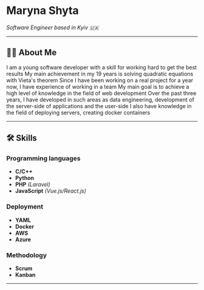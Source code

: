 # **Maryna Shyta**

_Software Engineer based in Kyiv :ukraine:_

---

## :woman_technologist: About Me

I am a young software developer with a skill for working hard to get the best results
My main achievement in my 19 years is solving quadratic equations with Vieta's theorem
Since I have been working on a real project for a year now, I have experience of working in a team
My main goal is to achieve a high level of knowledge in the field of web development
Over the past three years, I have developed in such areas as data engineering, development of the server-side of applications and the user-side
I also have knowledge in the field of deploying servers, creating docker containers

---

## :hammer_and_wrench: Skills

### Programming languages

- **C/C++**
- **Python**
- **PHP** _(Laravel)_
- **JavaScript** _(Vue.js/React.js)_

### Deployment

- **YAML**
- **Docker**
- **AWS**
- **Azure**

### Methodology

- **Scrum**
- **Kanban**

---
